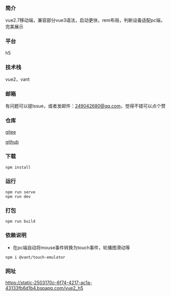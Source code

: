 ### 简介
vue2.7移动端，兼容部分vue3语法，启动更快，rem布局，判断设备适配pc端，完美展示

### 平台
h5

### 技术栈
vue2，vant

### 邮箱
有问题可以提Issue，或者发邮件：249042680@qq.com，觉得不错可以点个赞

### 仓库
[gitee](https://gitee.com/kangleyunju/vue2_h5)

[github](https://github.com/kangleyunju/vue2_h5)

### 下载
```
npm install
```
### 运行
```
npm run serve
npm run dev
```

### 打包
```
npm run build
```

### 依赖说明
* 在pc端自动将mouse事件转换为touch事件，轮播图滑动等
```
npm i @vant/touch-emulator
```

### 网址
https://static-2503170c-6f74-4217-ac1a-43133fb6d1b4.bspapp.com/vue2_h5
